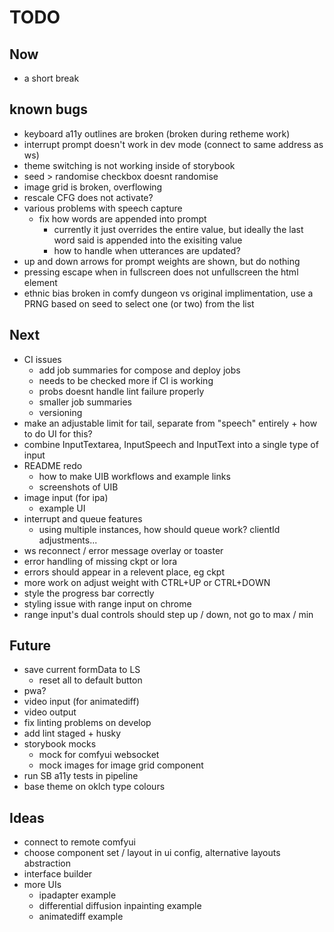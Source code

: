 # TODO

## Now

- a short break

## known bugs

- keyboard a11y outlines are broken (broken during retheme work)
- interrupt prompt doesn't work in dev mode (connect to same address as ws)
- theme switching is not working inside of storybook
- seed > randomise checkbox doesnt randomise
- image grid is broken, overflowing
- rescale CFG does not activate?
- various problems with speech capture
  - fix how words are appended into prompt
    - currently it just overrides the entire value, but ideally the last word said is appended into the exisiting value
    - how to handle when utterances are updated?
- up and down arrows for prompt weights are shown, but do nothing
- pressing escape when in fullscreen does not unfullscreen the html element
- ethnic bias broken in comfy dungeon vs original implimentation, use a PRNG based on seed to select one (or two) from the list

## Next

- CI issues
  - add job summaries for compose and deploy jobs
  - needs to be checked more if CI is working
  - probs doesnt handle lint failure properly
  - smaller job summaries
  - versioning
- make an adjustable limit for tail, separate from "speech" entirely + how to do UI for this?
- combine InputTextarea, InputSpeech and InputText into a single type of input
- README redo
  - how to make UIB workflows and example links
  - screenshots of UIB
- image input (for ipa)
  - example UI
- interrupt and queue features
  - using multiple instances, how should queue work? clientId adjustments...
- ws reconnect / error message overlay or toaster
- error handling of missing ckpt or lora
- errors should appear in a relevent place, eg ckpt
- more work on adjust weight with CTRL+UP or CTRL+DOWN
- style the progress bar correctly
- styling issue with range input on chrome
- range input's dual controls should step up / down, not go to max / min

## Future

- save current formData to LS
  - reset all to default button
- pwa?
- video input (for animatediff)
- video output
- fix linting problems on develop
- add lint staged + husky
- storybook mocks
  - mock for comfyui websocket
  - mock images for image grid component
- run SB a11y tests in pipeline
- base theme on oklch type colours

## Ideas

- connect to remote comfyui
- choose component set / layout in ui config, alternative layouts abstraction
- interface builder
- more UIs
  - ipadapter example
  - differential diffusion inpainting example
  - animatediff example
